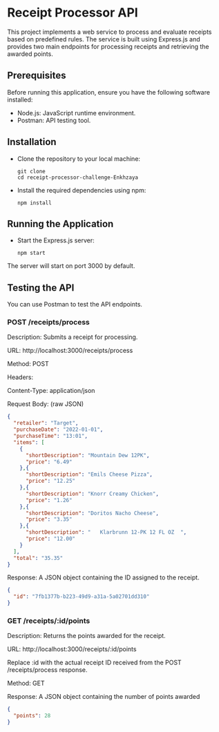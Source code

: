 # Receipt Processor API
This project implements a web service to process and evaluate receipts based on predefined rules. 
The service is built using Express.js and provides two main endpoints for processing receipts and retrieving the awarded points.

## Prerequisites
Before running this application, ensure you have the following software installed:

* Node.js: JavaScript runtime environment. 
* Postman: API testing tool. 
  
## Installation 
* Clone the repository to your local machine:
  ```
  git clone 
  cd receipt-processor-challenge-Enkhzaya
  ```
* Install the required dependencies using npm:

  ```
  npm install
  ```


## Running the Application 

* Start the Express.js server:

  ```
  npm start
  ```
The server will start on port 3000 by default.


## Testing the API

You can use Postman to test the API endpoints.

### POST /receipts/process

Description: Submits a receipt for processing.

URL: http://localhost:3000/receipts/process

Method: POST

Headers:

Content-Type: application/json

Request Body: (raw JSON)
```json
{
  "retailer": "Target",
  "purchaseDate": "2022-01-01",
  "purchaseTime": "13:01",
  "items": [
    {
      "shortDescription": "Mountain Dew 12PK",
      "price": "6.49"
    },{
      "shortDescription": "Emils Cheese Pizza",
      "price": "12.25"
    },{
      "shortDescription": "Knorr Creamy Chicken",
      "price": "1.26"
    },{
      "shortDescription": "Doritos Nacho Cheese",
      "price": "3.35"
    },{
      "shortDescription": "   Klarbrunn 12-PK 12 FL OZ  ",
      "price": "12.00"
    }
  ],
  "total": "35.35"
}
```

Response: A JSON object containing the ID assigned to the receipt.

```json
{
  "id": "7fb1377b-b223-49d9-a31a-5a02701dd310"
}

```

### GET /receipts/:id/points
Description: Returns the points awarded for the receipt.

URL: http://localhost:3000/receipts/:id/points

Replace :id with the actual receipt ID received from the POST /receipts/process response.

Method: GET

Response: A JSON object containing the number of points awarded
```json
{
  "points": 28
}

```